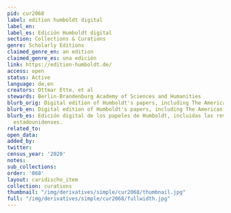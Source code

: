 ```yaml
---
pid: cur2068
label: edition humboldt digital
label_en:
label_es: Edición Humboldt digital
section: Collections & Curations
genre: Scholarly Editions
claimed_genre_en: an edition
claimed_genre_es: una edición
link: https://edition-humboldt.de/
access: open
status: Active
language: de,en
creators: Ottmar Ette, et al
stewards: Berlin-Brandenburg Academy of Sciences and Humanities
blurb_orig: Digital edition of Humboldt's papers, including The American Travel Journals.
blurb_en: Digital edition of Humboldt's papers, including The American Travel Journals.
blurb_es: Edición digital de los papeles de Humboldt, incluidas las revistas de viajes
  estadounidenses.
related_to:
open_data:
added_by:
twitter:
census_year: '2020'
notes:
sub_collections:
order: '068'
layout: caridischo_item
collection: curations
thumbnail: "/img/derivatives/simple/cur2068/thumbnail.jpg"
full: "/img/derivatives/simple/cur2068/fullwidth.jpg"
---
```

